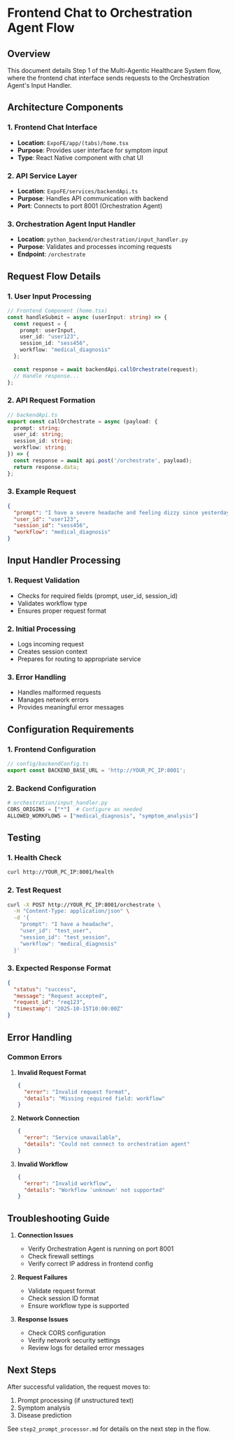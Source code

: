 # Frontend Chat to Orchestration Agent Flow

## Overview
This document details Step 1 of the Multi-Agentic Healthcare System flow, where the frontend chat interface sends requests to the Orchestration Agent's Input Handler.

## Architecture Components

### 1. Frontend Chat Interface
- **Location**: `ExpoFE/app/(tabs)/home.tsx`
- **Purpose**: Provides user interface for symptom input
- **Type**: React Native component with chat UI

### 2. API Service Layer
- **Location**: `ExpoFE/services/backendApi.ts`
- **Purpose**: Handles API communication with backend
- **Port**: Connects to port 8001 (Orchestration Agent)

### 3. Orchestration Agent Input Handler
- **Location**: `python_backend/orchestration/input_handler.py`
- **Purpose**: Validates and processes incoming requests
- **Endpoint**: `/orchestrate`

## Request Flow Details

### 1. User Input Processing
```typescript
// Frontend Component (home.tsx)
const handleSubmit = async (userInput: string) => {
  const request = {
    prompt: userInput,
    user_id: "user123",
    session_id: "sess456",
    workflow: "medical_diagnosis"
  };
  
  const response = await backendApi.callOrchestrate(request);
  // Handle response...
};
```

### 2. API Request Formation
```typescript
// backendApi.ts
export const callOrchestrate = async (payload: {
  prompt: string;
  user_id: string;
  session_id: string;
  workflow: string;
}) => {
  const response = await api.post('/orchestrate', payload);
  return response.data;
};
```

### 3. Example Request
```json
{
  "prompt": "I have a severe headache and feeling dizzy since yesterday",
  "user_id": "user123",
  "session_id": "sess456",
  "workflow": "medical_diagnosis"
}
```

## Input Handler Processing

### 1. Request Validation
- Checks for required fields (prompt, user_id, session_id)
- Validates workflow type
- Ensures proper request format

### 2. Initial Processing
- Logs incoming request
- Creates session context
- Prepares for routing to appropriate service

### 3. Error Handling
- Handles malformed requests
- Manages network errors
- Provides meaningful error messages

## Configuration Requirements

### 1. Frontend Configuration
```typescript
// config/backendConfig.ts
export const BACKEND_BASE_URL = 'http://YOUR_PC_IP:8001';
```

### 2. Backend Configuration
```python
# orchestration/input_handler.py
CORS_ORIGINS = ["*"]  # Configure as needed
ALLOWED_WORKFLOWS = ["medical_diagnosis", "symptom_analysis"]
```

## Testing

### 1. Health Check
```bash
curl http://YOUR_PC_IP:8001/health
```

### 2. Test Request
```bash
curl -X POST http://YOUR_PC_IP:8001/orchestrate \
  -H "Content-Type: application/json" \
  -d '{
    "prompt": "I have a headache",
    "user_id": "test_user",
    "session_id": "test_session",
    "workflow": "medical_diagnosis"
  }'
```

### 3. Expected Response Format
```json
{
  "status": "success",
  "message": "Request accepted",
  "request_id": "req123",
  "timestamp": "2025-10-15T10:00:00Z"
}
```

## Error Handling

### Common Errors
1. **Invalid Request Format**
   ```json
   {
     "error": "Invalid request format",
     "details": "Missing required field: workflow"
   }
   ```

2. **Network Connection**
   ```json
   {
     "error": "Service unavailable",
     "details": "Could not connect to orchestration agent"
   }
   ```

3. **Invalid Workflow**
   ```json
   {
     "error": "Invalid workflow",
     "details": "Workflow 'unknown' not supported"
   }
   ```

## Troubleshooting Guide

1. **Connection Issues**
   - Verify Orchestration Agent is running on port 8001
   - Check firewall settings
   - Verify correct IP address in frontend config

2. **Request Failures**
   - Validate request format
   - Check session ID format
   - Ensure workflow type is supported

3. **Response Issues**
   - Check CORS configuration
   - Verify network security settings
   - Review logs for detailed error messages

## Next Steps
After successful validation, the request moves to:
1. Prompt processing (if unstructured text)
2. Symptom analysis
3. Disease prediction

See `step2_prompt_processor.md` for details on the next step in the flow.